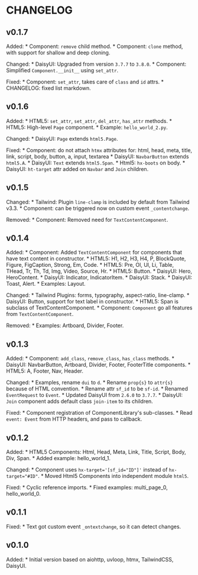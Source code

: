 # CHANGELOG

## v0.1.7

Added:
    * Component: `remove` child method.
    * Component: `clone` method, with support for shallow and deep cloning.

Changed:
    * DaisyUI: Upgraded from version `3.7.7` to `3.8.0`.
    * Component: Simplified `Component.__init__` using `set_attr`.

Fixed:
    * Component: `set_attr`, takes care of `class` and `id` attrs.
    * CHANGELOG: fixed list markdown.

## v0.1.6

Added:
    * HTML5: `set_attr`, `set_attr`, `del_attr`, `has_attr` methods.
    * HTML5: High-level `Page` component.
    * Example: `hello_world_2.py`.

Changed:
    * DaisyUI: `Page` extends `html5.Page`.

Fixed:
    * Component: do not attach `htmx` attributes for:
        html, head, meta, title, link, script, body, button, a, input, textarea
    * DaisyUI: `NavbarButton` extends `html5.A`.
    * DaisyUI: `Text` extends `html5.Span`.
    * Html5: `hx-boots` on body.
    * DaisyUI: `ht-target` attr added on `Navbar` and `Join` children.

## v0.1.5

Changed:
    * Tailwind: Plugin `line-clamp` is included by default from Tailwind v3.3.
    * Component: can be triggered now on custom event `_contentchange`.

Removed:
    * Component: Removed need for `TextContentComponent`.

## v0.1.4

Added:
    * Component: Added `TextContentComponent` for components that have text content in constructor.
    * HTML5: H1, H2, H3, H4, P, BlockQuote, Figure, FigCaption, Strong, Em, Code.
    * HTML5: Pre, Ol, Ul, Li, Table, THead, Tr, Th, Td, Img, Video, Source, Hr.
    * HTML5: Button.
    * DaisyUI: Hero, HeroContent.
    * DaisyUI: Indicator, IndicatorItem.
    * DaisyUI: Stack.
    * DaisyUI: Toast, Alert.
    * Examples: Layout.

Changed:
    * Tailwind Plugins: forms, typography, aspect-ratio, line-clamp.
    * DaisyUI: Button, support for text label in constructor.
    * HTML5: Span is subclass of TextContentComponent.
    * Component: `Component` go all features from `TextContentComponent`.

Removed:
    * Examples: Artboard, Divider, Footer.

## v0.1.3

Added:
    * Component: `add_class`, `remove_class`, `has_class` methods.
    * DaisyUI: NavbarButton, Artboard, Divider, Footer, FooterTitle components.
    * HTML5: A, Footer, Nav, Header.

Changed:
    * Examples, rename `dui` to `d`.
    * Rename `prop{s}` to `attr{s}` because of HTML convention.
    * Rename attr `sf_id` to be `sf-id`.
    * Renamed `EventRequest` to `Event`.
    * Updated DaisyUI from `2.6.0` to `3.7.7`.
    * DaisyUI: `Join` component adds default class `join-item` to its children.

Fixed:
    * Component registration of ComponentLibrary's sub-classes.
    * Read `event: Event` from HTTP headers, and pass to callback.

## v0.1.2

Added:
    * HTML5 Components: Html, Head, Meta, Link, Title, Script, Body, Div, Span.
    * Added example: hello_world_1.

Changed:
    * Component uses `hx-target='[sf_id="ID"]'` instead of `hx-target="#ID"`.
    * Moved Html5 Components into independent module `html5`.

Fixed:
    * Cyclic reference imports.
    * Fixed examples: multi_page_0, hello_world_0.

## v0.1.1

Fixed:
    * Text got custom event `_ontextchange`, so it can detect changes.

## v0.1.0

Added:
    * Initial version based on aiohttp, uvloop, htmx, TailwindCSS, DaisyUI.
